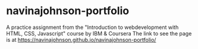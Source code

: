 # navinajohnson-portfolio
A practice assignment from the "Introduction to webdevelopment with HTML, CSS, Javascript" course by IBM &amp; Coursera
The link to see the page is at https://navinajohnson.github.io/navinajohnson-portfolio/ 

